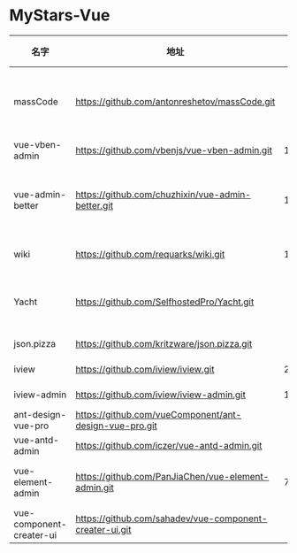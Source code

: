 # MyStars-Vue
|          名字          |                         地址                          |星数 |                                                                                                原始描述                                                                                                 |语言|                                                                                                       主题                                                                                                        |大小 |
|------------------------|-------------------------------------------------------|----:|---------------------------------------------------------------------------------------------------------------------------------------------------------------------------------------------------------|----|-------------------------------------------------------------------------------------------------------------------------------------------------------------------------------------------------------------------|-----|
|massCode                |https://github.com/antonreshetov/massCode.git          | 1980|This repository is outdated and no longer maintained. A new version of massCode is available! https://github.com/massCodeIO/massCode. A free and open source code snippets manager for developers.       |Vue |electron,linux,macos,monaco-editor,productivity,snippets,snippets-manager,vue,windows                                                                                                                              |3 KB |
|vue-vben-admin          |https://github.com/vbenjs/vue-vben-admin.git           |11990|A modern vue admin. It is based on Vue3, vite and TypeScript. It's fast！                                                                                                                                |Vue |admin-template,ant-design,tsx,typescript,vben,vite,vite-template,vue-router,vue3,vuex                                                                                                                              |13 KB|
|vue-admin-better        |https://github.com/chuzhixin/vue-admin-better.git      |12255|🚀🚀🚀vue admin,vue3 admin,vue3.0 admin,vue后台管理,vue-admin,vue3.0-admin,admin,vue-admin,vue-element-admin,ant-design,vue-admin-beautiful-pro,vab admin pro,vab admin plus,vue admin plus,vue admin pro|Vue |admin,admin-dashboard,admin-template,adminlte,ant-design,ant-design-vue,axios,element,element-plus,element-ui,mock,spring-boot,vue,vue-admin,vue-cli,vue-element-admin,vue-template,vue3,vue3-composition-api,vuejs|5 KB |
|wiki                    |https://github.com/requarks/wiki.git                   |17597|Wiki.js \| A modern and powerful wiki app built on Node.js                                                                                                                                                |Vue |cross-platform,documentation,git,hacktoberfest,markdown,nodejs,open-source,wiki                                                                                                                                    |33 KB|
|Yacht                   |https://github.com/SelfhostedPro/Yacht.git             | 1717|A web interface for managing docker containers with an emphasis on templating to provide 1 click deployments. Think of it like a decentralized app store for servers that anyone can make packages for.  |Vue |appstore,docker,docker-deployment,flask,hacktoberfest,jwt-authentication,python,vuejs,webinterface,yacht                                                                                                           |71 KB|
|json.pizza              |https://github.com/kritzware/json.pizza.git            |   68|Online JSON formatter and prettifier                                                                                                                                                                     |Vue |formatter,json,nuxtjs,prettifier                                                                                                                                                                                   |1 KB |
|iview                   |https://github.com/iview/iview.git                     |23959|A high quality UI Toolkit built on Vue.js 2.0                                                                                                                                                            |Vue |components,css,design-systems,frontend,iview,javascript,ui-design,ui-kit,vue,vue-components                                                                                                                        |32 KB|
|iview-admin             |https://github.com/iview/iview-admin.git               |16090|Vue 2.0 admin management system template based on iView                                                                                                                                                  |Vue |admin,admin-template,axios,iview,vue,vue-admin,vue-cli,vuex,webpack2                                                                                                                                               |59 KB|
|ant-design-vue-pro      |https://github.com/vueComponent/ant-design-vue-pro.git | 9432|👨🏻‍💻👩🏻‍💻 Use Ant Design Vue like a Pro!   (vue2)                                                                                                                                                   |Vue |admin,ant-design,antd,antd-pro,css,dashboard,vue,vue-admin,vuex                                                                                                                                                    |6 KB |
|vue-antd-admin          |https://github.com/iczer/vue-antd-admin.git            | 3013|🐜 Ant Design Pro's implementation with Vue                                                                                                                                                              |Vue |admin,ant,ant-design,ant-design-pro,antd,design,template,vue                                                                                                                                                       |5 KB |
|vue-element-admin       |https://github.com/PanJiaChen/vue-element-admin.git    |76442|:tada: A magical vue admin                                                                https://panjiachen.github.io/vue-element-admin                                                                 |Vue |admin,admin-dashboard,admin-template,axios,dashboard,desktop,element,element-ui,i18n,management-system,mock,tinymce,vue,vue-admin,vue-cli,vuex,webpack,webpack4,xlsx                                               |15 KB|
|vue-component-creater-ui|https://github.com/sahadev/vue-component-creater-ui.git|  316|拖拽式Vue组件代码生成编辑器（VCC）                                                                                                                                                                       |Vue |drag,draggable,low-code,vue-components,vuejs                                                                                                                                                                       |1 KB |
